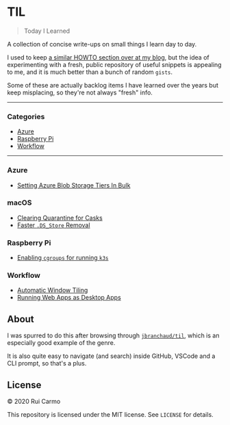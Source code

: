 # TIL

> Today I Learned

A collection of concise write-ups on small things I learn day to day.

I used to keep [a similar HOWTO section over at my blog](https://taoofmac.com/space/HOWTO), but the idea of experimenting with a fresh, public repository of useful snippets is appealing to me, and it is much better than a bunch of random `gists`.

Some of these are actually backlog items I have learned over the years but keep misplacing, so they're not always "fresh" info.

---

### Categories

* [Azure](#azure)
* [Raspberry Pi](#raspberry-pi)
* [Workflow](#workflow)

---

### Azure

- [Setting Azure Blob Storage Tiers In Bulk](azure/setting-blob-storage-tiers-in-bulk.md)

### macOS

- [Clearing Quarantine for Casks](macos/clearing-quarantine-for-casks.md)
- [Faster `.DS_Store` Removal](macos/faster-dsstore-rms.md)

### Raspberry Pi

- [Enabling `cgroups` for running `k3s`](rpi/enable-cgroups-for-running-k3s.md)

### Workflow

- [Automatic Window Tiling](workflow/automatic-window-tiling.md)
- [Running Web Apps as Desktop Apps](workflow/running-web-apps-as-desktop-apps.md)

## About

I was spurred to do this after browsing through [`jbranchaud/til`](https://github.com/jbranchaud/til), which is an especially good example of the genre.

It is also quite easy to navigate (and search) inside GitHub, VSCode and a CLI prompt, so that's a plus.

## License

&copy; 2020 Rui Carmo

This repository is licensed under the MIT license. See `LICENSE` for
details.
